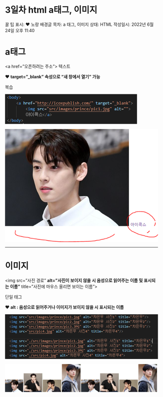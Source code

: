 # 3일차 html a태그, 이미지

꿀 팁 표시: ❤ 노랑 배경글
목차: a 태그, 이미지
상태: HTML
작성일시: 2022년 6월 24일 오후 11:40

# a태그

<a href=”오픈하려는 주소”> 텍스트 </a>

**❤ target=”_blank” 속성으로 “새 창에서 열기” 가능**

복습

![Untitled](Untitled%2068.png)

![Untitled](Untitled%2069.png)

---

# 이미지

<img src=”사진 경로” **alt=”사진이 보이지 않을 시 음성으로 읽어주는 이름 및 표시되는 이름”** title=”사진에 마우스 올리면 보이는 이름”>

단일 태그

**❤ alt : 음성으로 읽어주거나 이미지가 보이지 않을 시 표시되는 이름**

![Untitled](Untitled%2070.png)

![Untitled](Untitled%2071.png)